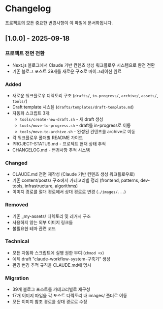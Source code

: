 # Changelog

프로젝트의 모든 중요한 변경사항이 이 파일에 문서화됩니다.

## [1.0.0] - 2025-09-18

### 프로젝트 전면 전환
- Next.js 블로그에서 Claude 기반 컨텐츠 생성 워크플로우 시스템으로 완전 전환
- 기존 블로그 포스트 39개를 새로운 구조로 마이그레이션 완료

### Added
- 새로운 워크플로우 디렉토리 구조 (`drafts/`, `in-progress/`, `archive/`, `assets/`, `tools/`)
- Draft template 시스템 (`drafts/templates/draft-template.md`)
- 자동화 스크립트 3개:
  - `tools/create-new-draft.sh` - 새 draft 생성
  - `tools/move-to-progress.sh` - draft를 in-progress로 이동
  - `tools/move-to-archive.sh` - 완성된 컨텐츠를 archive로 이동
- 각 워크플로우 폴더별 README 가이드
- PROJECT-STATUS.md - 프로젝트 현재 상태 추적
- CHANGELOG.md - 변경사항 추적 시스템

### Changed
- CLAUDE.md 전면 재작성 (Claude 기반 컨텐츠 생성 워크플로우로)
- 기존 content/posts/ 구조에서 카테고리별 정리 (frontend, patterns, dev-tools, infrastructure, algorithms)
- 이미지 경로를 절대 경로에서 상대 경로로 변경 (`./images/...`)

### Removed
- 기존 _my-assets/ 디렉토리 및 레거시 구조
- 사용하지 않는 외부 이미지 링크들
- 불필요한 테마 관련 코드

### Technical
- 모든 자동화 스크립트에 실행 권한 부여 (`chmod +x`)
- 예제 draft "claude-workflow-system-구축기" 생성
- 환경 변경 추적 규칙을 CLAUDE.md에 명시

### Migration
- 39개 블로그 포스트를 카테고리별로 재구성
- 17개 이미지 파일을 각 포스트 디렉토리 내 images/ 폴더로 이동
- 모든 이미지 참조 경로를 상대 경로로 수정